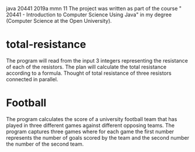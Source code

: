 java 20441 2019a mmn 11
The project was written as part of the course " 20441 - Introduction to Computer Science Using Java" in my degree (Computer Science at the Open University).

# total-resistance

The program will read from the input 3 integers representing the resistance of each of the resistors. The plan will calculate the total resistance according to a formula. Thought of total resistance of three resistors connected in parallel.

# Football

The program calculates the score of a university football team that has played in three different games against different opposing teams.
The program captures three games where for each game the first number represents the number of goals scored by the team and the second number the number of the second team.
